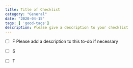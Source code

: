 ```yaml
---
title: Title of Checklist
category: "General"
date: "2020-04-15"
tags: [ 'good-tags']
description: Please give a description to your checklist
---
```


- [ ] F 
Please add a description to this to-do if necessary

- [ ] S

- [ ] T
